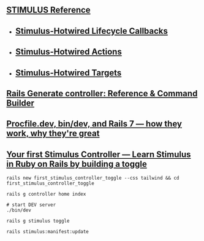 
## [STIMULUS Reference]()
- ## [Stimulus-Hotwired Lifecycle Callbacks](https://stimulus.hotwired.dev/reference/lifecycle-callbacks)
- ## [Stimulus-Hotwired Actions](https://stimulus.hotwired.dev/reference/actions)
- ## [Stimulus-Hotwired Targets](https://stimulus.hotwired.dev/reference/targets)

## [Rails Generate controller: Reference & Command Builder](https://railsg.xyz/controller)

## [Procfile.dev, bin/dev, and Rails 7 — how they work, why they're great](https://railsnotes.xyz/blog/procfile-bin-dev-rails7)

## [Your first Stimulus Controller — Learn Stimulus in Ruby on Rails by building a toggle](https://railsnotes.xyz/blog/your-first-stimulus-controller-learn-stimulus-ruby-on-rails-by-building-a-toggle-beginners-guide)
```
rails new first_stimulus_controller_toggle --css tailwind && cd first_stimulus_controller_toggle

rails g controller home index

# start DEV server
./bin/dev

rails g stimulus toggle

rails stimulus:manifest:update


```